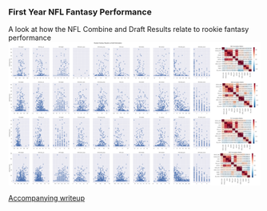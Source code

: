 ### First Year NFL Fantasy Performance 
A look at how the NFL Combine and Draft Results relate to rookie fantasy performance  
![](NFL%20Rookie%20Fantasy%20Performance%20Against%20Combine%20and%20Correlation.png?raw=true)   

[Accompanying writeup](https://www.ergosum.co/nfl-combine-rookie-fantasy-performance/)
